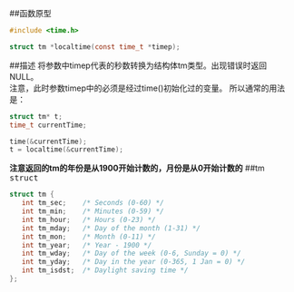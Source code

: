 ##函数原型
```c
#include <time.h>

struct tm *localtime(const time_t *timep);
```
##描述
将参数中timep代表的秒数转换为结构体tm类型。出现错误时返回NULL。    
注意，此时参数timep中的必须是经过time()初始化过的变量。
所以通常的用法是：
```c
struct tm* t;
time_t currentTime;

time(&currentTime);
t = localtime(&currentTime);
```
**注意返回的tm的年份是从1900开始计数的，月份是从0开始计数的**
##tm <kbd>struct</kbd>
```c
struct tm {
   int tm_sec;    /* Seconds (0-60) */
   int tm_min;    /* Minutes (0-59) */
   int tm_hour;   /* Hours (0-23) */
   int tm_mday;   /* Day of the month (1-31) */
   int tm_mon;    /* Month (0-11) */
   int tm_year;   /* Year - 1900 */
   int tm_wday;   /* Day of the week (0-6, Sunday = 0) */
   int tm_yday;   /* Day in the year (0-365, 1 Jan = 0) */
   int tm_isdst;  /* Daylight saving time */
};
```